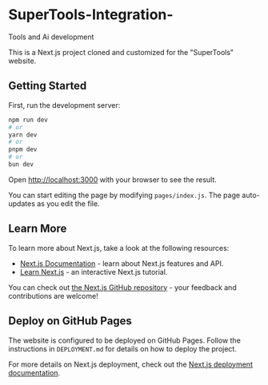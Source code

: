 # SuperTools-Integration-
Tools and Ai development

This is a Next.js project cloned and customized for the "SuperTools" website.

## Getting Started

First, run the development server:

```bash
npm run dev
# or
yarn dev
# or
pnpm dev
# or
bun dev
```

Open [http://localhost:3000](http://localhost:3000) with your browser to see the result.

You can start editing the page by modifying `pages/index.js`. The page auto-updates as you edit the file.

## Learn More

To learn more about Next.js, take a look at the following resources:

- [Next.js Documentation](https://nextjs.org/docs) - learn about Next.js features and API.
- [Learn Next.js](https://nextjs.org/learn) - an interactive Next.js tutorial.

You can check out [the Next.js GitHub repository](https://github.com/vercel/next.js/) - your feedback and contributions are welcome!

## Deploy on GitHub Pages

The website is configured to be deployed on GitHub Pages. Follow the instructions in `DEPLOYMENT.md` for details on how to deploy the project.

For more details on Next.js deployment, check out the [Next.js deployment documentation](https://nextjs.org/docs/deployment).

